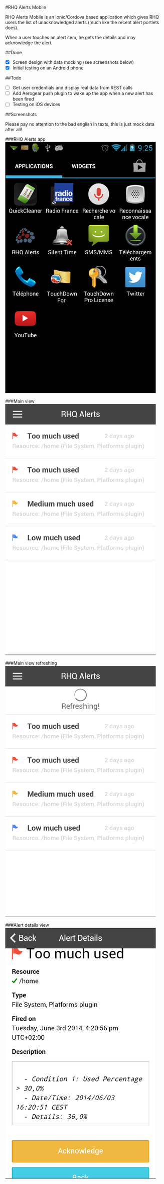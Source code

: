#RHQ Alerts Mobile

RHQ Alerts Mobile is an Ionic/Cordova based application which gives RHQ users the list of unacknowledged alerts (much like the recent alert portlets does).

When a user touches an alert item, he gets the details and may acknowledge the alert.

##Done
* [X] Screen design with data mocking (see screenshots below)
* [X] Initial testing on an Android phone

##Todo
* [ ] Get user credentials and display real data from REST calls
* [ ] Add Aerogear push plugin to wake up the app when a new alert has been fired
* [ ] Testing on iOS devices

##Screenshots

Please pay no attention to the bad english in texts, this is just mock data after all! 

###RHQ Alerts app
![RHQ Alerts app](https://raw.githubusercontent.com/tsegismont/rhq-alerts-mobile/master/screenshots/Screenshot_2014-06-05-09-25-08.png "RHQ Alerts app")

###Main view
![Main view](https://raw.githubusercontent.com/tsegismont/rhq-alerts-mobile/master/screenshots/Screenshot_2014-06-05-09-25-29.png "Main view")

###Main view refreshing
![Main view refreshing](https://raw.githubusercontent.com/tsegismont/rhq-alerts-mobile/master/screenshots/Screenshot_2014-06-05-09-25-36.png "Main view refreshing")

###Alert details view
![Alert details view](https://raw.githubusercontent.com/tsegismont/rhq-alerts-mobile/master/screenshots/Screenshot_2014-06-05-09-26-00.png "Alert details view")
